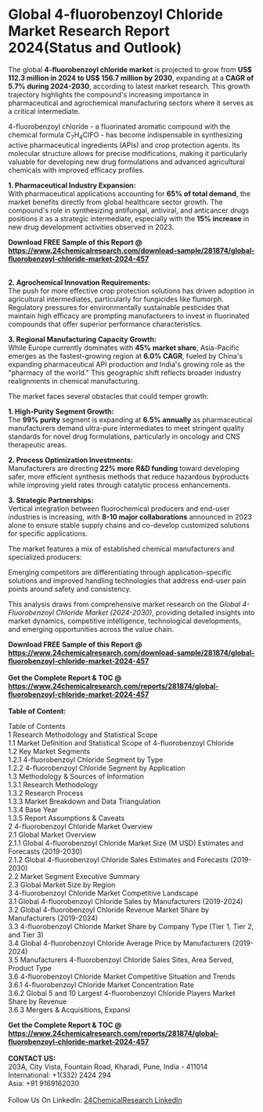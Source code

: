 <h1>Global 4-fluorobenzoyl Chloride Market Research Report 2024(Status and Outlook)</h1><p>The global <strong>4-fluorobenzoyl chloride market</strong> is projected to grow from <strong>US$ 112.3 million in 2024 to US$ 156.7 million by 2030</strong>, expanding at a <strong>CAGR of 5.7% during 2024-2030</strong>, according to latest market research. This growth trajectory highlights the compound's increasing importance in pharmaceutical and agrochemical manufacturing sectors where it serves as a critical intermediate.</p><p>4-fluorobenzoyl chloride - a fluorinated aromatic compound with the chemical formula C<sub>7</sub>H<sub>4</sub>ClFO - has become indispensable in synthesizing active pharmaceutical ingredients (APIs) and crop protection agents. Its molecular structure allows for precise modifications, making it particularly valuable for developing new drug formulations and advanced agricultural chemicals with improved efficacy profiles.</p><p><strong>1. Pharmaceutical Industry Expansion:</strong><br>
With pharmaceutical applications accounting for <strong>65% of total demand</strong>, the market benefits directly from global healthcare sector growth. The compound's role in synthesizing antifungal, antiviral, and anticancer drugs positions it as a strategic intermediate, especially with the <strong>15% increase</strong> in new drug development activities observed in 2023.</p><div><b>Download FREE Sample of this Report @ 
            <a href="https://www.24chemicalresearch.com/download-sample/281874/global-fluorobenzoyl-chloride-market-2024-457">
            https://www.24chemicalresearch.com/download-sample/281874/global-fluorobenzoyl-chloride-market-2024-457</a></b></div><br><p><strong>2. Agrochemical Innovation Requirements:</strong><br>
The push for more effective crop protection solutions has driven adoption in agricultural intermediates, particularly for fungicides like flumorph. Regulatory pressures for environmentally sustainable pesticides that maintain high efficacy are prompting manufacturers to invest in fluorinated compounds that offer superior performance characteristics.</p><p><strong>3. Regional Manufacturing Capacity Growth:</strong><br>
While Europe currently dominates with <strong>45% market share</strong>, Asia-Pacific emerges as the fastest-growing region at <strong>6.0% CAGR</strong>, fueled by China's expanding pharmaceutical API production and India's growing role as the "pharmacy of the world." This geographic shift reflects broader industry realignments in chemical manufacturing.</p><p>The market faces several obstacles that could temper growth:</p><p><strong>1. High-Purity Segment Growth:</strong><br>
The <strong>99% purity</strong> segment is expanding at <strong>6.5% annually</strong> as pharmaceutical manufacturers demand ultra-pure intermediates to meet stringent quality standards for novel drug formulations, particularly in oncology and CNS therapeutic areas.</p><p><strong>2. Process Optimization Investments:</strong><br>
Manufacturers are directing <strong>22% more R&amp;D funding</strong> toward developing safer, more efficient synthesis methods that reduce hazardous byproducts while improving yield rates through catalytic process enhancements.</p><p><strong>3. Strategic Partnerships:</strong><br>
Vertical integration between fluorochemical producers and end-user industries is increasing, with <strong>8-10 major collaborations</strong> announced in 2023 alone to ensure stable supply chains and co-develop customized solutions for specific applications.</p><p>The market features a mix of established chemical manufacturers and specialized producers:</p><p>Emerging competitors are differentiating through application-specific solutions and improved handling technologies that address end-user pain points around safety and consistency.</p><p>This analysis draws from comprehensive market research on the <em>Global 4-Fluorobenzoyl Chloride Market (2024-2030)</em>, providing detailed insights into market dynamics, competitive intelligence, technological developments, and emerging opportunities across the value chain.</p><div><b>Download FREE Sample of this Report @ 
            <a href="https://www.24chemicalresearch.com/download-sample/281874/global-fluorobenzoyl-chloride-market-2024-457">
            https://www.24chemicalresearch.com/download-sample/281874/global-fluorobenzoyl-chloride-market-2024-457</a></b></div><br><div><b>Get the Complete Report & TOC @ 
            <a href="https://www.24chemicalresearch.com/reports/281874/global-fluorobenzoyl-chloride-market-2024-457">
            https://www.24chemicalresearch.com/reports/281874/global-fluorobenzoyl-chloride-market-2024-457</a></b></div><br>
            <b>Table of Content:</b><p>Table of Contents<br />
 1 Research Methodology and Statistical Scope<br />
 1.1 Market Definition and Statistical Scope of 4-fluorobenzoyl Chloride<br />
 1.2 Key Market Segments<br />
 1.2.1 4-fluorobenzoyl Chloride Segment by Type<br />
 1.2.2 4-fluorobenzoyl Chloride Segment by Application<br />
 1.3 Methodology & Sources of Information<br />
 1.3.1 Research Methodology<br />
 1.3.2 Research Process<br />
 1.3.3 Market Breakdown and Data Triangulation<br />
 1.3.4 Base Year<br />
 1.3.5 Report Assumptions & Caveats<br />
 2 4-fluorobenzoyl Chloride Market Overview<br />
 2.1 Global Market Overview<br />
 2.1.1 Global 4-fluorobenzoyl Chloride Market Size (M USD) Estimates and Forecasts (2019-2030)<br />
 2.1.2 Global 4-fluorobenzoyl Chloride Sales Estimates and Forecasts (2019-2030)<br />
 2.2 Market Segment Executive Summary<br />
 2.3 Global Market Size by Region<br />
 3 4-fluorobenzoyl Chloride Market Competitive Landscape<br />
 3.1 Global 4-fluorobenzoyl Chloride Sales by Manufacturers (2019-2024)<br />
 3.2 Global 4-fluorobenzoyl Chloride Revenue Market Share by Manufacturers (2019-2024)<br />
 3.3 4-fluorobenzoyl Chloride Market Share by Company Type (Tier 1, Tier 2, and Tier 3)<br />
 3.4 Global 4-fluorobenzoyl Chloride Average Price by Manufacturers (2019-2024)<br />
 3.5 Manufacturers 4-fluorobenzoyl Chloride Sales Sites, Area Served, Product Type<br />
 3.6 4-fluorobenzoyl Chloride Market Competitive Situation and Trends<br />
 3.6.1 4-fluorobenzoyl Chloride Market Concentration Rate<br />
 3.6.2 Global 5 and 10 Largest 4-fluorobenzoyl Chloride Players Market Share by Revenue<br />
 3.6.3 Mergers & Acquisitions, Expansi</p><div><b>Get the Complete Report & TOC @ 
            <a href="https://www.24chemicalresearch.com/reports/281874/global-fluorobenzoyl-chloride-market-2024-457">
            https://www.24chemicalresearch.com/reports/281874/global-fluorobenzoyl-chloride-market-2024-457</a></b></div><br><b>CONTACT US:</b><br>
            203A, City Vista, Fountain Road, Kharadi, Pune, India - 411014<br>
            International: +1(332) 2424 294<br>
            Asia: +91 9169162030 <br><br>
            Follow Us On LinkedIn: <a href="https://www.linkedin.com/company/24chemicalresearch/">24ChemicalResearch LinkedIn</a>